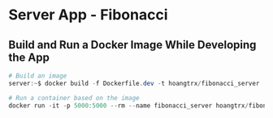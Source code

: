 # Server App - Fibonacci

## Build and Run a Docker Image While Developing the App

```powershell
# Build an image
server:~$ docker build -f Dockerfile.dev -t hoangtrx/fibonacci_server .

# Run a container based on the image
docker run -it -p 5000:5000 --rm --name fibonacci_server hoangtrx/fibonacci_server
```
